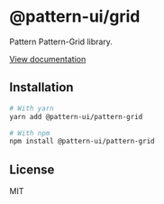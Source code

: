 # @pattern-ui/grid

Pattern Pattern-Grid library.

[View documentation](https://pattern.icu/)

## Installation

```sh
# With yarn
yarn add @pattern-ui/pattern-grid

# With npm
npm install @pattern-ui/pattern-grid
```

## License

MIT
